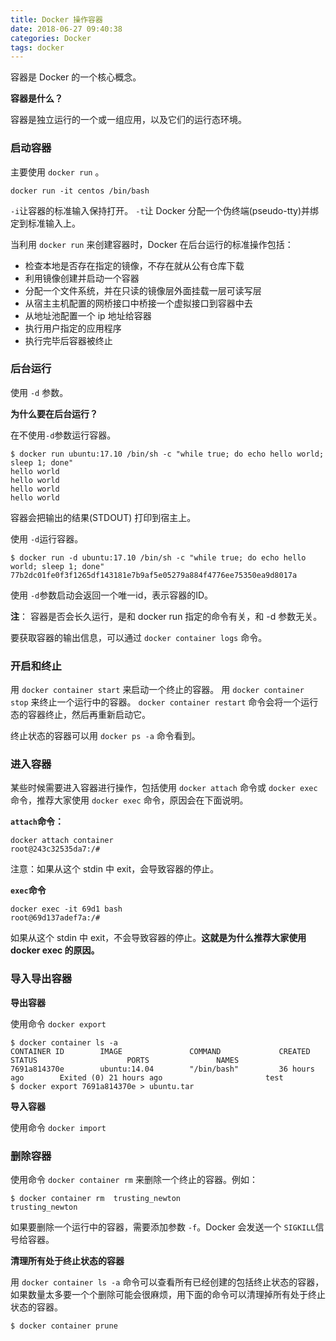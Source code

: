 ```yaml
---
title: Docker 操作容器
date: 2018-06-27 09:40:38
categories: Docker
tags: docker
---
```


容器是 Docker 的一个核心概念。

**容器是什么？**

容器是独立运行的一个或一组应用，以及它们的运行态环境。

### 启动容器
主要使用 `docker run` 。

```
docker run -it centos /bin/bash
```

`-i`让容器的标准输入保持打开。
`-t`让 Docker 分配一个伪终端(pseudo-tty)并绑定到标准输入上。

当利用 `docker run` 来创建容器时，Docker 在后台运行的标准操作包括：

* 检查本地是否存在指定的镜像，不存在就从公有仓库下载
* 利用镜像创建并启动一个容器
* 分配一个文件系统，并在只读的镜像层外面挂载一层可读写层
* 从宿主主机配置的网桥接口中桥接一个虚拟接口到容器中去
* 从地址池配置一个 ip 地址给容器
* 执行用户指定的应用程序
* 执行完毕后容器被终止

### 后台运行
使用 `-d` 参数。

**为什么要在后台运行？**

在不使用`-d`参数运行容器。

```
$ docker run ubuntu:17.10 /bin/sh -c "while true; do echo hello world; sleep 1; done"
hello world
hello world
hello world
hello world
```
容器会把输出的结果(STDOUT) 打印到宿主上。

使用 `-d`运行容器。

```
$ docker run -d ubuntu:17.10 /bin/sh -c "while true; do echo hello world; sleep 1; done"
77b2dc01fe0f3f1265df143181e7b9af5e05279a884f4776ee75350ea9d8017a
```
使用 `-d`参数启动会返回一个唯一id，表示容器的ID。

**注**： 容器是否会长久运行，是和 docker run 指定的命令有关，和 -d 参数无关。

要获取容器的输出信息，可以通过 `docker container logs` 命令。

### 开启和终止
用 `docker container start` 来启动一个终止的容器。
用 `docker container stop` 来终止一个运行中的容器。
`docker container restart` 命令会将一个运行态的容器终止，然后再重新启动它。

终止状态的容器可以用 `docker ps -a` 命令看到。

### 进入容器
某些时候需要进入容器进行操作，包括使用 `docker attach` 命令或 `docker exec` 命令，推荐大家使用 `docker exec` 命令，原因会在下面说明。

**`attach`命令：**

```
docker attach container
root@243c32535da7:/#
```
注意：如果从这个 stdin 中 exit，会导致容器的停止。

**`exec`命令**

```
docker exec -it 69d1 bash
root@69d137adef7a:/#
```
如果从这个 stdin 中 exit，不会导致容器的停止。**这就是为什么推荐大家使用 docker exec 的原因。**

### 导入导出容器

**导出容器**

使用命令 `docker export`

```
$ docker container ls -a
CONTAINER ID        IMAGE               COMMAND             CREATED             STATUS                    PORTS               NAMES
7691a814370e        ubuntu:14.04        "/bin/bash"         36 hours ago        Exited (0) 21 hours ago                       test
$ docker export 7691a814370e > ubuntu.tar
```

**导入容器**

使用命令 `docker import`

### 删除容器

使用命令 `docker container rm` 来删除一个终止的容器。例如：

```
$ docker container rm  trusting_newton
trusting_newton
```
如果要删除一个运行中的容器，需要添加参数 `-f`。Docker 会发送一个 `SIGKILL`信号给容器。

**清理所有处于终止状态的容器**

用 `docker container ls -a` 命令可以查看所有已经创建的包括终止状态的容器，如果数量太多要一个个删除可能会很麻烦，用下面的命令可以清理掉所有处于终止状态的容器。

```
$ docker container prune
```
